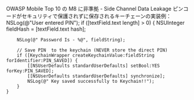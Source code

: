 
OWASP Mobile Top 10 の M8 に非準拠  - Side Channel Data Leakage
ピンコードがセキュリティで保護されずに保存されるキーチェーンの実装例：
    NSLog(@"User entered PIN");
    if ([textField.text length] > 0) {
        NSUInteger fieldHash = [textField.text hash];

        NSLog(@" Password Is - %@", fieldString);

        // Save PIN  to the keychain (NEVER store the direct PIN)
        if ([KeychainWrapper createKeychainValue:fieldString forIdentifier:PIN_SAVED]) {
            [[NSUserDefaults standardUserDefaults] setBool:YES forKey:PIN_SAVED];
            [[NSUserDefaults standardUserDefaults] synchronize];
            NSLog(@" Key saved successfully to Keychain!!");
        }
    }

